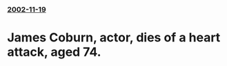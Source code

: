 ### [2002-11-19](/news/2002/11/19/index.md)

#  James Coburn, actor, dies of a heart attack, aged 74.



